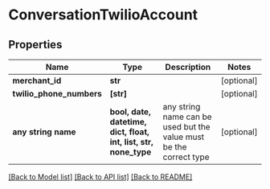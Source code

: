 # ConversationTwilioAccount


## Properties
Name | Type | Description | Notes
------------ | ------------- | ------------- | -------------
**merchant_id** | **str** |  | [optional] 
**twilio_phone_numbers** | **[str]** |  | [optional] 
**any string name** | **bool, date, datetime, dict, float, int, list, str, none_type** | any string name can be used but the value must be the correct type | [optional]

[[Back to Model list]](../README.md#documentation-for-models) [[Back to API list]](../README.md#documentation-for-api-endpoints) [[Back to README]](../README.md)


